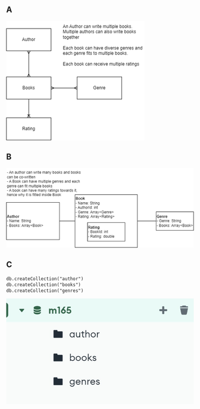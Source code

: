 ## A

![image](./books.png)

## B

![image](./books2.png)

## C

```
db.createCollection("author")
db.createCollection("books")
db.createCollection("genres")
```

![image](./new_collection.jpg)
